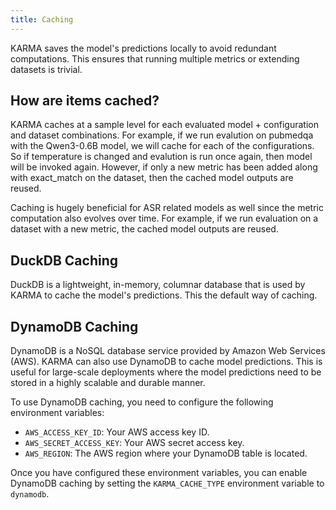 ```yaml
---
title: Caching
---
```

KARMA saves the model's predictions locally to avoid redundant computations.
This ensures that running multiple metrics or extending datasets is trivial.

## How are items cached?
KARMA caches at a sample level for each evaluated model + configuration and dataset combinations.
For example, if we run evalution on pubmedqa with the Qwen3-0.6B model, we will cache for each of the configurations.
So if temperature is changed and evalution is run once again, then model will be invoked again.
However, if only a new metric has been added along with exact_match on the dataset, then the cached model outputs are reused.

Caching is hugely beneficial for ASR related models as well since the metric computation also evolves over time.
For example, if we run evaluation on a dataset with a new metric, the cached model outputs are reused.


## DuckDB Caching
DuckDB is a lightweight, in-memory, columnar database that is used by KARMA to cache the model's predictions.
This the default way of caching.

## DynamoDB Caching
DynamoDB is a NoSQL database service provided by Amazon Web Services (AWS).
KARMA can also use DynamoDB to cache model predictions.
This is useful for large-scale deployments where the model predictions need to be stored in a highly scalable and durable manner.

To use DynamoDB caching, you need to configure the following environment variables:

- `AWS_ACCESS_KEY_ID`: Your AWS access key ID.
- `AWS_SECRET_ACCESS_KEY`: Your AWS secret access key.
- `AWS_REGION`: The AWS region where your DynamoDB table is located.

Once you have configured these environment variables, you can enable DynamoDB caching by setting the `KARMA_CACHE_TYPE` environment variable to `dynamodb`.
